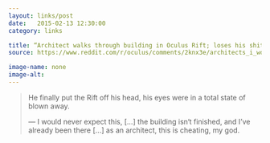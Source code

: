 ```yaml
---
layout: links/post
date:   2015-02-13 12:30:00
category: links

title: “Architect walks through building in Oculus Rift; loses his shit” 
source: https://www.reddit.com/r/oculus/comments/2knx3e/architects_i_work_for_just_gave_the_best

image-name: none 
image-alt:
---
```


> He finally put the Rift off his head, his eyes were in a total state of blown away.
>
> — I would never expect this, [...] the building isn‘t finished, and I’ve already been there [...] as an architect, this is cheating, my god.